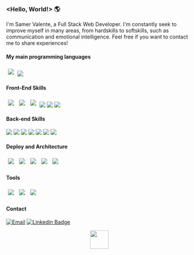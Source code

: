 ### <Hello, World!> 🌎

I'm Samer Valente, a Full Stack Web Developer. I'm constantly seek to improve myself in many areas, from hardskills to softskills, such as communication and emotional intelligence. Feel free if you want to contact me to share experiences!

<!-- <div align="center">
  <a href="https://github.com/samervalente">
  <img height="180em" src="https://github-readme-stats.vercel.app/api?username=samervalente&show_icons=true&theme=dracula&include_all_commits=true&count_private=true" />
  <img height="180em" src="https://github-readme-stats.vercel.app/api/top-langs/?username=samervalente&layout=compact&langs_count=7&theme=dracula" />
</div> -->


#### My main programming languages
  <div>
       <img style='margin: 5px;' src="https://img.shields.io/badge/javascript%20-%2320232a.svg?&style=for-the-badge&color=black&logo=javascript&logoColor=white" />
    <img src="https://img.shields.io/badge/TypeScript-black?style=for-the-badge&logo=typescript&logoColor=white" />
  </div>
  
#### Front-End Skills
  <div>
    <img style='margin: 5px;' src="https://img.shields.io/badge/CSS3-black.svg?&style=for-the-badge&color=FF9900&logo=CSS3&logoColor=white"/>
    <img style='margin: 5px;' src="https://img.shields.io/badge/HTML5%20-%2320232a.svg?&style=for-the-badge&color=FF9900&logo=HTML5&logoColor=white"/>
    <img style='margin: 5px;' src="https://img.shields.io/badge/Material%20UI-FF9900?style=for-the-badge&logo=mui&logoColor=white"/>
    <img src="https://img.shields.io/badge/React-FF9900?style=for-the-badge&logo=react&logoColor=white" />
    <img src="https://img.shields.io/badge/Next-FF9900?style=for-the-badge&logo=next.js&logoColor=white" />
    <img src="https://img.shields.io/badge/Cypress-FF9900?style=for-the-badge&logo=cypress&logoColor=white" />
  
 
  
  </div>
  
#### Back-end Skills
  <div> 
    <img src="https://img.shields.io/badge/Node.js-316192?style=for-the-badge&logo=nodedotjs&logoColor=white" />
    <img src="https://img.shields.io/badge/Express.js-316192?style=for-the-badge&logo=express&logoColor=white" />
    <img src="https://img.shields.io/badge/MongoDB-316192?style=for-the-badge&logo=mongodb&logoColor=white" />
    <img src="https://img.shields.io/badge/PostgreSQL-316192?style=for-the-badge&logo=postgresql&logoColor=white" />
    <img src="https://img.shields.io/badge/Prisma-316192?style=for-the-badge&logo=Prisma&logoColor=white" />
    <img src="https://img.shields.io/badge/Jest-316192?style=for-the-badge&logo=jest&logoColor=white" />
    <img src="https://img.shields.io/badge/JWT-316192?style=for-the-badge&logo=JSON%20web%20tokens&logoColor=white" />
    
    
  </div>

#### Deploy and Architecture
  <div> 
    <img style='margin: 5px;' src="https://img.shields.io/badge/Heroku%20-%2320232a.svg?&style=for-the-badge&color=430098&logo=Heroku&logoColor=white"/>     <img style='margin: 5px;' src="https://img.shields.io/badge/Vercel%20-%2320232a.svg?&style=for-the-badge&color=430098&logo=Vercel&logoColor=white"/>
    <img style='margin: 5px;' src="https://img.shields.io/badge/Amazon_AWS-430098?style=for-the-badge&logo=amazonaws&logoColor=white"/>
    <img style='margin: 5px;' src="https://img.shields.io/badge/Nginx-430098?style=for-the-badge&logo=nginx&logoColor=white"/>
    <img style='margin: 5px;' src="https://img.shields.io/badge/Docker-430098?style=for-the-badge&logo=docker&logoColor=white"/>
  </div>
  
#### Tools
 <div> 
    <img style='margin: 5px;' src="https://img.shields.io/badge/Slack-gray?style=for-the-badge&logo=slack&logoColor=white"/>     
    <img style='margin: 5px;' src="https://img.shields.io/badge/Trello-gray?style=for-the-badge&logo=trello&logoColor=white"/>
    <img style='margin: 5px;' src="https://img.shields.io/badge/GitHub_Actions-gray?style=for-the-badge&logo=github-actions&logoColor=white"/>

  </div>
 
#### Contact
<div align="left">
  
  [![Email](https://img.shields.io/badge/Gmail-D14836?style=for-the-badge&logo=gmail&logoColor=white)](mailto:samervalente@gmail.com)
  [![Linkedin Badge](https://img.shields.io/badge/LinkedIn-0077B5?style=for-the-badge&logo=linkedin&logoColor=white)](https://www.linkedin.com/in/samervalente/)
</div>

<div align="right">
    <div align="center"> 
  <img width="50px" height="50px" src="https://cdn-icons-png.flaticon.com/512/1751/1751898.png" />

 
  </div>
</div>

  
  
  

